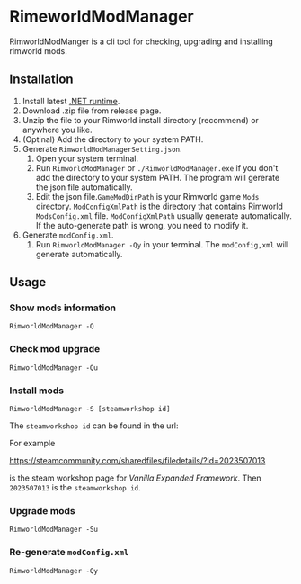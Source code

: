 # RimeworldModManager

RimworldModManger is a cli tool for checking, upgrading and installing rimworld mods.

## Installation

1. Install latest [.NET runtime](https://dotnet.microsoft.com/download).
2. Download .zip file from release page.
3. Unzip the file to your Rimworld install directory (recommend) or anywhere you like.
4. (Optinal) Add the directory to your system PATH.
5. Generate `RimworldModManagerSetting.json`.
   1. Open your system terminal.
   2. Run `RimworldModManager` or `./RimworldModManager.exe` if you don't add the directory to your system PATH. The program will gererate the json file automatically.
   3. Edit the json file.`GameModDirPath` is your Rimworld game `Mods` directory. `ModConfigXmlPath` is the directory that contains Rimworld `ModsConfig.xml` file. `ModConfigXmlPath` usually generate automatically. If the auto-generate path is wrong, you need to modify it.
6. Generate `modConfig.xml`.
   1. Run `RimworldModManager -Qy` in your terminal. The `modConfig,xml` will generate automatically.

## Usage

### Show mods information

```
RimworldModManager -Q
```

### Check mod upgrade

```
RimworldModManager -Qu
```

### Install mods

```
RimworldModManager -S [steamworkshop id]
```

The `steamworkshop id` can be found in the url:

For example

https://steamcommunity.com/sharedfiles/filedetails/?id=2023507013

is the steam workshop page for _Vanilla Expanded Framework_. Then `2023507013` is the `steamworkshop id`.

### Upgrade mods

```
RimworldModManager -Su
```

### Re-generate `modConfig.xml`

```
RimworldModManager -Qy
```

